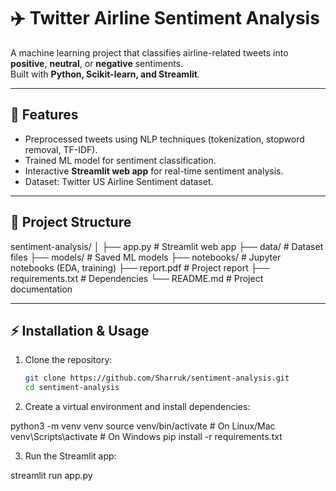 # ✈️ Twitter Airline Sentiment Analysis

A machine learning project that classifies airline-related tweets into **positive**, **neutral**, or **negative** sentiments.  
Built with **Python, Scikit-learn, and Streamlit**.

---

## 🚀 Features
- Preprocessed tweets using NLP techniques (tokenization, stopword removal, TF-IDF).
- Trained ML model for sentiment classification.
- Interactive **Streamlit web app** for real-time sentiment analysis.
- Dataset: Twitter US Airline Sentiment dataset.

---

## 📂 Project Structure
sentiment-analysis/
│
├── app.py # Streamlit web app
├── data/ # Dataset files
├── models/ # Saved ML models
├── notebooks/ # Jupyter notebooks (EDA, training)
├── report.pdf # Project report
├── requirements.txt # Dependencies
└── README.md # Project documentation


---

## ⚡ Installation & Usage

1. Clone the repository:
   ```bash
   git clone https://github.com/Sharruk/sentiment-analysis.git
   cd sentiment-analysis


2. Create a virtual environment and install dependencies:

python3 -m venv venv
source venv/bin/activate    # On Linux/Mac
venv\Scripts\activate       # On Windows
pip install -r requirements.txt

3. Run the Streamlit app:

streamlit run app.py

